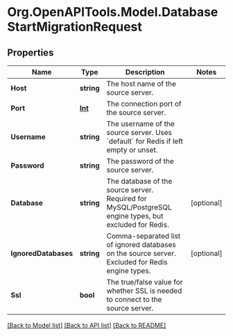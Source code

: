# Org.OpenAPITools.Model.DatabaseStartMigrationRequest

## Properties

Name | Type | Description | Notes
------------ | ------------- | ------------- | -------------
**Host** | **string** | The host name of the source server. | 
**Port** | [**Int**](Int.md) | The connection port of the source server. | 
**Username** | **string** | The username of the source server. Uses &#x60;default&#x60; for Redis if left empty or unset. | 
**Password** | **string** | The password of the source server. | 
**Database** | **string** | The database of the source server. Required for MySQL/PostgreSQL engine types, but excluded for Redis. | [optional] 
**IgnoredDatabases** | **string** | Comma-separated list of ignored databases on the source server. Excluded for Redis engine types. | [optional] 
**Ssl** | **bool** | The true/false value for whether SSL is needed to connect to the source server. | 

[[Back to Model list]](../README.md#documentation-for-models) [[Back to API list]](../README.md#documentation-for-api-endpoints) [[Back to README]](../README.md)

